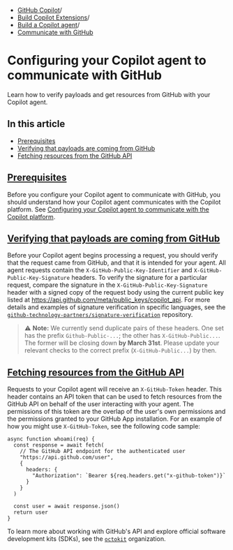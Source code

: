   * [GitHub Copilot](https://docs.github.com/en/copilot "GitHub Copilot")/
  * [Build Copilot Extensions](https://docs.github.com/en/copilot/building-copilot-extensions "Build Copilot Extensions")/
  * [Build a Copilot agent](https://docs.github.com/en/copilot/building-copilot-extensions/building-a-copilot-agent-for-your-copilot-extension "Build a Copilot agent")/
  * [Communicate with GitHub](https://docs.github.com/en/copilot/building-copilot-extensions/building-a-copilot-agent-for-your-copilot-extension/configuring-your-copilot-agent-to-communicate-with-github "Communicate with GitHub")


# Configuring your Copilot agent to communicate with GitHub
Learn how to verify payloads and get resources from GitHub with your Copilot agent.
## In this article
  * [Prerequisites](https://docs.github.com/en/copilot/building-copilot-extensions/building-a-copilot-agent-for-your-copilot-extension/configuring-your-copilot-agent-to-communicate-with-github#prerequisites)
  * [Verifying that payloads are coming from GitHub](https://docs.github.com/en/copilot/building-copilot-extensions/building-a-copilot-agent-for-your-copilot-extension/configuring-your-copilot-agent-to-communicate-with-github#verifying-that-payloads-are-coming-from-github)
  * [Fetching resources from the GitHub API](https://docs.github.com/en/copilot/building-copilot-extensions/building-a-copilot-agent-for-your-copilot-extension/configuring-your-copilot-agent-to-communicate-with-github#fetching-resources-from-the-github-api)


## [Prerequisites](https://docs.github.com/en/copilot/building-copilot-extensions/building-a-copilot-agent-for-your-copilot-extension/configuring-your-copilot-agent-to-communicate-with-github#prerequisites)
Before you configure your Copilot agent to communicate with GitHub, you should understand how your Copilot agent communicates with the Copilot platform. See [Configuring your Copilot agent to communicate with the Copilot platform](https://docs.github.com/en/copilot/building-copilot-extensions/building-a-copilot-agent-for-your-copilot-extension/configuring-your-copilot-agent-to-communicate-with-the-copilot-platform).
## [Verifying that payloads are coming from GitHub](https://docs.github.com/en/copilot/building-copilot-extensions/building-a-copilot-agent-for-your-copilot-extension/configuring-your-copilot-agent-to-communicate-with-github#verifying-that-payloads-are-coming-from-github)
Before your Copilot agent begins processing a request, you should verify that the request came from GitHub, and that it is intended for your agent. All agent requests contain the `X-GitHub-Public-Key-Identifier` and `X-GitHub-Public-Key-Signature` headers. To verify the signature for a particular request, compare the signature in the `X-GitHub-Public-Key-Signature` header with a signed copy of the request body using the current public key listed at <https://api.github.com/meta/public_keys/copilot_api>.
For more details and examples of signature verification in specific languages, see the [`github-technology-partners/signature-verification`](https://github.com/github-technology-partners/signature-verification) repository.
> ⚠️ **Note:** We currently send duplicate pairs of these headers. One set has the prefix `Github-Public-...`; the other has `X-GitHub-Public...`. The former will be closing down **by March 31st**. Please update your relevant checks to the correct prefix (`X-GitHub-Public...`) by then.
## [Fetching resources from the GitHub API](https://docs.github.com/en/copilot/building-copilot-extensions/building-a-copilot-agent-for-your-copilot-extension/configuring-your-copilot-agent-to-communicate-with-github#fetching-resources-from-the-github-api)
Requests to your Copilot agent will receive an `X-GitHub-Token` header. This header contains an API token that can be used to fetch resources from the GitHub API on behalf of the user interacting with your agent. The permissions of this token are the overlap of the user's own permissions and the permissions granted to your GitHub App installation.
For an example of how you might use `X-GitHub-Token`, see the following code sample:
```
async function whoami(req) {
  const response = await fetch(
    // The GitHub API endpoint for the authenticated user
    "https://api.github.com/user",
    {
      headers: {
        "Authorization": `Bearer ${req.headers.get("x-github-token")}`
      }
    }
  )

  const user = await response.json()
  return user
}

```

To learn more about working with GitHub's API and explore official software development kits (SDKs), see the [`octokit`](https://github.com/octokit) organization.
